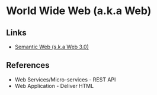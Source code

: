# World Wide Web (a.k.a Web)

<!--
https://archive.org
-->

## Links

- [Semantic Web (s.k.a Web 3.0)](https://en.wikipedia.org/wiki/Semantic_Web)

## References

- Web Services/Micro-services - REST API
- Web Application - Deliver HTML
